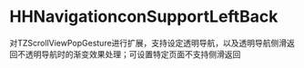# HHNavigationconSupportLeftBack
对TZScrollViewPopGesture进行扩展，支持设定透明导航，以及透明导航侧滑返回不透明导航时的渐变效果处理；可设置特定页面不支持侧滑返回
